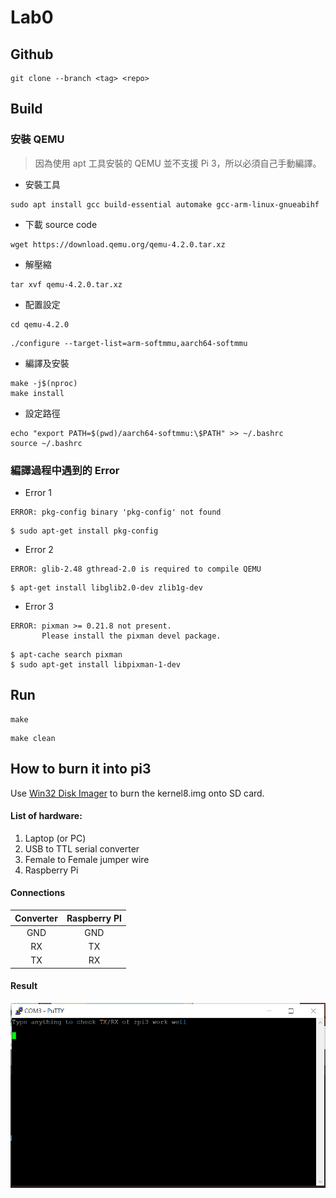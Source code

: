 Lab0
===
## Github
```
git clone --branch <tag> <repo>
```

## Build
### 安裝 QEMU 
> 因為使用 apt 工具安裝的 QEMU 並不支援 Pi 3，所以必須自己手動編譯。

- 安裝工具
```
sudo apt install gcc build-essential automake gcc-arm-linux-gnueabihf
```
- 下載 source code
```
wget https://download.qemu.org/qemu-4.2.0.tar.xz
```
- 解壓縮
```
tar xvf qemu-4.2.0.tar.xz
```
- 配置設定
```
cd qemu-4.2.0
```
```
./configure --target-list=arm-softmmu,aarch64-softmmu
```
- 編譯及安裝
```
make -j$(nproc)
make install
```
- 設定路徑
```
echo "export PATH=$(pwd)/aarch64-softmmu:\$PATH" >> ~/.bashrc
source ~/.bashrc
```

### 編譯過程中遇到的 Error
- Error 1
```
ERROR: pkg-config binary 'pkg-config' not found
```

```
$ sudo apt-get install pkg-config
```
- Error 2
```
ERROR: glib-2.48 gthread-2.0 is required to compile QEMU
```
```
$ apt-get install libglib2.0-dev zlib1g-dev
```
- Error 3
```
ERROR: pixman >= 0.21.8 not present.
       Please install the pixman devel package.
```
```
$ apt-cache search pixman
$ sudo apt-get install libpixman-1-dev
```

## Run
```
make
```
```
make clean
```

## How to burn it into pi3
Use [Win32 Disk Imager](https://sourceforge.net/projects/win32diskimager/) to burn the kernel8.img onto SD card.

#### List of hardware:
1. Laptop (or PC)
2. USB to TTL serial converter
3. Female to Female jumper wire
4. Raspberry Pi

#### Connections
| Converter | Raspberry PI | 
| :--------: | :--------: |
| GND     | GND    |
| RX     | TX    |
| TX     |  RX   |

#### Result
![](images/test_USB_to_TTL.png)
